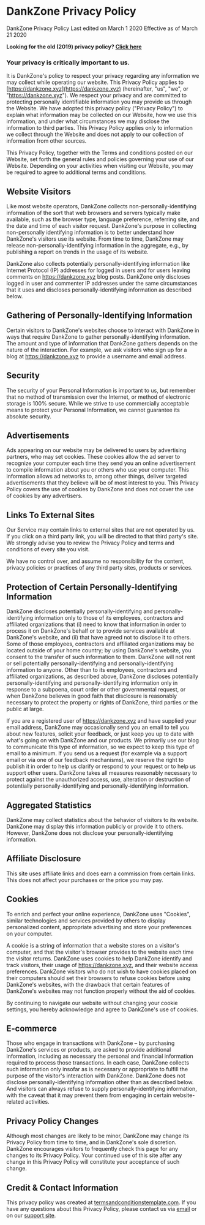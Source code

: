 <link rel="stylesheet" href="https://unpkg.com/spectre.css/dist/spectre.min.css">
<title>Privacy Policy - DankZone</title>
<link rel="icon" href="img/core-img/favicon.ico">

# DankZone Privacy Policy

DankZone Privacy Policy
Last edited on March 1 2020
Effective as of March 21 2020

**Looking for the old (2019) privacy policy? [Click here](/privacy-2019)**

### Your privacy is critically important to us.

It is DankZone's policy to respect your privacy regarding any information we may
collect while operating our website. This Privacy Policy applies to
[https://dankzone.xyz](https://dankzone.xyz) (hereinafter, "us", "we", or
"https://dankzone.xyz"). We respect your privacy and are committed to protecting
personally identifiable information you may provide us through the Website. We
have adopted this privacy policy ("Privacy Policy") to explain what information
may be collected on our Website, how we use this information, and under what
circumstances we may disclose the information to third parties. This Privacy
Policy applies only to information we collect through the Website and does not
apply to our collection of information from other sources.

This Privacy Policy, together with the Terms and conditions posted on our
Website, set forth the general rules and policies governing your use of our
Website. Depending on your activities when visiting our Website, you may be
required to agree to additional terms and conditions.

## Website Visitors

Like most website operators, DankZone collects non-personally-identifying
information of the sort that web browsers and servers typically make available,
such as the browser type, language preference, referring site, and the date and
time of each visitor request. DankZone's purpose in collecting non-personally
identifying information is to better understand how DankZone's visitors use its
website. From time to time, DankZone may release non-personally-identifying
information in the aggregate, e.g., by publishing a report on trends in the
usage of its website.

DankZone also collects potentially personally-identifying information like
Internet Protocol (IP) addresses for logged in users and for users leaving
comments on https://dankzone.xyz blog posts. DankZone only discloses logged in
user and commenter IP addresses under the same circumstances that it uses and
discloses personally-identifying information as described below.

## Gathering of Personally-Identifying Information

Certain visitors to DankZone's websites choose to interact with DankZone in ways
that require DankZone to gather personally-identifying information. The amount
and type of information that DankZone gathers depends on the nature of the
interaction. For example, we ask visitors who sign up for a blog at
https://dankzone.xyz to provide a username and email address.

## Security

The security of your Personal Information is important to us, but remember that
no method of transmission over the Internet, or method of electronic storage is
100% secure. While we strive to use commercially acceptable means to protect
your Personal Information, we cannot guarantee its absolute security.

## Advertisements

Ads appearing on our website may be delivered to users by advertising partners,
who may set cookies. These cookies allow the ad server to recognize your
computer each time they send you an online advertisement to compile information
about you or others who use your computer. This information allows ad networks
to, among other things, deliver targeted advertisements that they believe will
be of most interest to you. This Privacy Policy covers the use of cookies by
DankZone and does not cover the use of cookies by any advertisers.

## Links To External Sites

Our Service may contain links to external sites that are not operated by us. If
you click on a third party link, you will be directed to that third party's
site. We strongly advise you to review the Privacy Policy and terms and
conditions of every site you visit.

We have no control over, and assume no responsibility for the content, privacy
policies or practices of any third party sites, products or services.

## Protection of Certain Personally-Identifying Information

DankZone discloses potentially personally-identifying and personally-identifying
information only to those of its employees, contractors and affiliated
organizations that (i) need to know that information in order to process it on
DankZone's behalf or to provide services available at DankZone's website, and
(ii) that have agreed not to disclose it to others. Some of those employees,
contractors and affiliated organizations may be located outside of your home
country; by using DankZone's website, you consent to the transfer of such
information to them. DankZone will not rent or sell potentially
personally-identifying and personally-identifying information to anyone. Other
than to its employees, contractors and affiliated organizations, as described
above, DankZone discloses potentially personally-identifying and
personally-identifying information only in response to a subpoena, court order
or other governmental request, or when DankZone believes in good faith that
disclosure is reasonably necessary to protect the property or rights of
DankZone, third parties or the public at large.

If you are a registered user of https://dankzone.xyz and have supplied your
email address, DankZone may occasionally send you an email to tell you about new
features, solicit your feedback, or just keep you up to date with what's going
on with DankZone and our products. We primarily use our blog to communicate this
type of information, so we expect to keep this type of email to a minimum. If
you send us a request (for example via a support email or via one of our
feedback mechanisms), we reserve the right to publish it in order to help us
clarify or respond to your request or to help us support other users. DankZone
takes all measures reasonably necessary to protect against the unauthorized
access, use, alteration or destruction of potentially personally-identifying and
personally-identifying information.

## Aggregated Statistics

DankZone may collect statistics about the behavior of visitors to its website.
DankZone may display this information publicly or provide it to others. However,
DankZone does not disclose your personally-identifying information.

## Affiliate Disclosure

This site uses affiliate links and does earn a commission from certain links.
This does not affect your purchases or the price you may pay.

## Cookies

To enrich and perfect your online experience, DankZone uses "Cookies", similar
technologies and services provided by others to display personalized content,
appropriate advertising and store your preferences on your computer.

A cookie is a string of information that a website stores on a visitor's
computer, and that the visitor's browser provides to the website each time the
visitor returns. DankZone uses cookies to help DankZone identify and track
visitors, their usage of https://dankzone.xyz, and their website access
preferences. DankZone visitors who do not wish to have cookies placed on their
computers should set their browsers to refuse cookies before using DankZone's
websites, with the drawback that certain features of DankZone's websites may not
function properly without the aid of cookies.

By continuing to navigate our website without changing your cookie settings, you
hereby acknowledge and agree to DankZone's use of cookies.

## E-commerce

Those who engage in transactions with DankZone – by purchasing DankZone's
services or products, are asked to provide additional information, including as
necessary the personal and financial information required to process those
transactions. In each case, DankZone collects such information only insofar as
is necessary or appropriate to fulfill the purpose of the visitor's interaction
with DankZone. DankZone does not disclose personally-identifying information
other than as described below. And visitors can always refuse to supply
personally-identifying information, with the caveat that it may prevent them
from engaging in certain website-related activities.

## Privacy Policy Changes

Although most changes are likely to be minor, DankZone may change its Privacy
Policy from time to time, and in DankZone's sole discretion. DankZone encourages
visitors to frequently check this page for any changes to its Privacy Policy.
Your continued use of this site after any change in this Privacy Policy will
constitute your acceptance of such change.

## Credit & Contact Information

This privacy policy was created at
[termsandconditionstemplate.com](https://termsandconditionstemplate.com). If you
have any questions about this Privacy Policy, please contact us via
[email](mailto:support@dankzone.xyz) or on our
[support site](https://dankzone.xyz/support).
